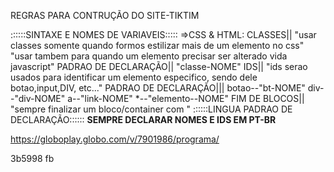 REGRAS PARA CONTRUÇÃO DO SITE-TIKTIM

::::::SINTAXE E NOMES DE VARIAVEIS:::::
=>CSS & HTML:
    CLASSES||
        "usar classes somente quando formos estilizar mais de um elemento no css"
        "usar tambem para quando um elemento precisar ser alterado vida javascript"
        PADRAO DE DECLARAÇÃO||
            "classe-NOME"
    IDS||
        "ids serao usados para identificar um elemento especifico, sendo dele botao,input,DIV, etc..."
        PADRAO DE DECLARAÇÃO|||
            botao--"bt-NOME"
            div--"div-NOME"
            a--"link-NOME"
            *--"elemento--NOME"
    FIM DE BLOCOS||
        "sempre finalizar um bloco/container com <!-- nome do bloco -->"
::::::LINGUA PADRAO DE DECLARAÇÃO::::::
    **SEMPRE DECLARAR NOMES E IDS EM PT-BR**

https://globoplay.globo.com/v/7901986/programa/

3b5998 fb
